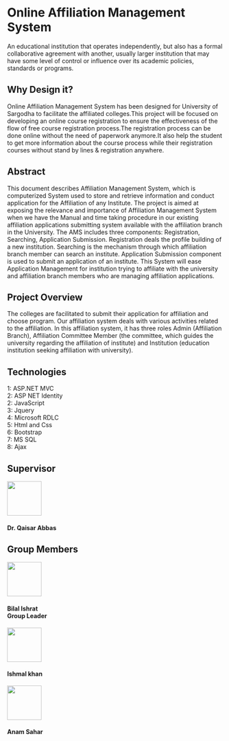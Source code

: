 <h1 style="text-center">Online Affiliation Management System</h1>
An educational institution that operates independently, but also has a formal collaborative agreement with another, usually larger institution that may have some level of control or influence over its academic policies, standards or programs. 

<h2>Why Design it?</h2>

Online Affiliation Management System has been designed for University of Sargodha to facilitate the affiliated colleges.This project will be focused on developing an online course registration to ensure the effectiveness of the flow of free course registration process.The registration process can be done online without the need of paperwork anymore.It also help the student to get more information about the course process while their registration courses without stand by lines & registration anywhere.

<h2>Abstract</h2>

This document describes Affiliation Management System, which is computerized System used to store and retrieve information and conduct application for the Affiliation of any Institute. The project is aimed at exposing the relevance and importance of Affiliation Management System when we have the Manual and time taking procedure in our existing affiliation applications submitting system available with the affiliation branch in the University. The AMS includes three components: Registration, Searching, Application Submission. Registration deals the profile building of a new institution. Searching is the mechanism through which affiliation branch member can search an institute. Application Submission component is used to submit an application of an institute. This System will ease Application Management for institution trying to affiliate with the university and affiliation branch members who are managing affiliation applications.

<h2>Project Overview</h2>

The colleges are facilitated to submit their application for affiliation and choose program. Our affiliation system deals with various activities related to the affiliation. In this affiliation system, it has three roles Admin (Affiliation Branch), Affiliation Committee Member (the committee, which guides the university regarding the affiliation of institute) and Institution (education institution seeking affiliation with university).

 
<h2>Technologies</h2>
1: ASP.NET MVC <br/>
2: ASP NET Identity<br/> 
2: JavaScript<br/>
3: Jquery<br/>
4: Microsoft RDLC <br/>
5: Html and Css <br/>
6: Bootstrap <br/>
7: MS SQL<br/>
8: Ajax<br/>

<h2>Supervisor</h2>
<img style = "width:80px; height 50px;" src ="https://uosgit.github.io/UOS/qas1.png">
<h4>Dr. Qaisar Abbas</h4>
<h2>Group Members </h2>
<img style = "width:80px; height 50px;" src ="https://uosgit.github.io/UOS/MuhammadBilalIshratpic.jpeg">
<h4>Bilal Ishrat <br/>
 Group Leader
</h4>
<img style = "width:80px; height 50px;" src ="https://uosgit.github.io/UOS/WhatsApp Image 2020-02-16 at 10.23.28 AM.jpeg">
<h4>Ishmal khan</h4>
<img style = "width:80px; height 50px;" src ="">
<h4> Anam Sahar </h4>

